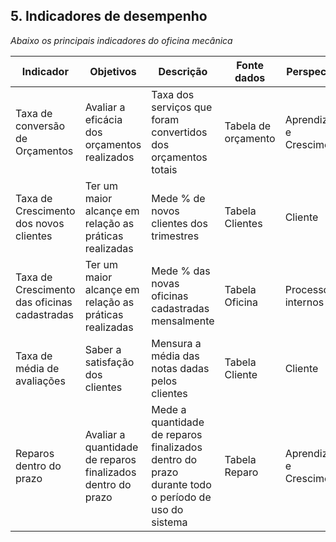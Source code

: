 ## 5. Indicadores de desempenho

_Abaixo os principais indicadores do oficina mecânica_

| **Indicador** | **Objetivos** | **Descrição** | **Fonte dados** | **Perspectiva** |
| ---           | ---           | ---           | ---             | ---             |
| Taxa de conversão de Orçamentos | Avaliar a eficácia dos orçamentos realizados | Taxa dos serviços que foram convertidos dos orçamentos totais  | Tabela de orçamento| Aprendizado e Crescimento |
| Taxa de Crescimento dos novos clientes | Ter um maior alcançe em relação as práticas realizadas | Mede % de novos clientes dos trimestres | Tabela Clientes | Cliente |
|Taxa de Crescimento das oficinas cadastradas | Ter um maior alcançe em relação as práticas realizadas  | Mede % das novas oficinas cadastradas mensalmente | Tabela Oficina | Processos internos |
|Taxa de média de avaliações | Saber a satisfação dos clientes  | Mensura a média das notas dadas pelos clientes | Tabela Cliente | Cliente |
|Reparos dentro do prazo | Avaliar a quantidade de reparos finalizados dentro do prazo | Mede a quantidade de reparos finalizados dentro do prazo durante todo o período de uso do sistema | Tabela Reparo | Aprendizado e Crescimento |


